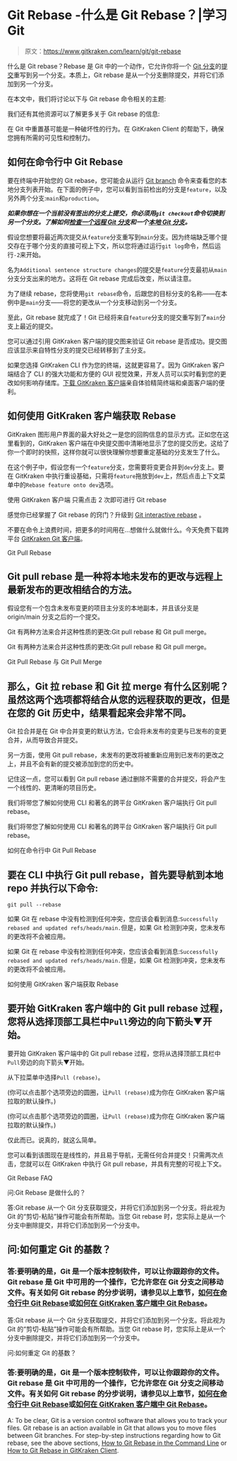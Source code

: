 # Git Rebase -什么是 Git Rebase？|学习 Git

> 原文：<https://www.gitkraken.com/learn/git/git-rebase>

什么是 Git rebase？Rebase 是 Git 中的一个动作，它允许你将一个 [Git 分支](https://www.gitkraken.com/learn/git/branch)的[提交](https://www.gitkraken.com/learn/git/commit)重写到另一个分支。本质上，Git rebase 是从一个分支删除提交，并将它们添加到另一个分支。

在本文中，我们将讨论以下与 Git rebase 命令相关的主题:

我们还有其他资源可以了解更多关于 Git rebase 的信息:

在 Git 中重置基可能是一种破坏性的行为。在 GitKraken Client 的帮助下，确保您拥有所需的可见性和控制力。

## **如何在命令行中** Git Rebase

要在终端中开始您的 Git rebase，您可能会从运行 [Git branch](https://www.gitkraken.com/learn/git/branch) 命令来查看您的本地分支列表开始。在下面的例子中，您可以看到当前检出的分支是`feature`，以及另外两个分支:`main`和`production`。

***如果你想在一个当前没有签出的分支上提交，你必须用`git checkout`命令切换到另一个分支。了解如何[检查一个远程 Git 分支](https://www.gitkraken.com/learn/git/problems/git-checkout-remote-branch)和一个[本地 Git 分支](https://www.gitkraken.com/learn/git/problems/switch-git-branch)。***

假设您想要将最近两次提交从`feature`分支重写到`main`分支。因为终端缺乏哪个提交存在于哪个分支的直接可视上下文，所以您将通过运行`git log`命令，然后运行`-2`来开始。

名为`Additional sentence structure changes`的提交是`feature`分支最初从`main`分支分支出来的地方。这将在 Git rebase 完成后改变，所以请注意。

为了继续 rebase，您将使用`git rebase`命令，后跟您的目标分支的名称——在本例中是`main`分支——将您的更改从一个分支移动到另一个分支。

至此，Git rebase 就完成了！Git 已经将来自`feature`分支的提交重写到了`main`分支上最近的提交。

您可以通过引用 GitKraken 客户端的提交图来验证 Git rebase 是否成功。提交图应该显示来自特性分支的提交已经转移到了主分支。

如果您选择 GitKraken CLI 作为您的终端，这就更容易了。因为 GitKraken 客户端结合了 CLI 的强大功能和方便的 GUI 视觉效果，开发人员可以实时看到您的更改如何影响存储库。[下载 GitKraken 客户端](https://www.gitkraken.com/git-client/try-free)亲自体验精简终端和桌面客户端的便利。

## 如何使用 GitKraken 客户端获取 Rebase

GitKraken 图形用户界面的最大好处之一是您的回购信息的显示方式。正如您在这里看到的，GitKraken 客户端在中央提交图中清晰地显示了您的提交历史。这给了你一个即时的快照，这样你就可以很快理解你想要重定基础的分支发生了什么。

在这个例子中，假设您有一个`feature`分支，您需要将变更合并到`dev`分支上。要在 GitKraken 中执行重设基础，只需将`feature`拖放到`dev`上，然后点击上下文菜单中的`Rebase feature onto dev`选项。

使用 GitKraken 客户端
只需点击 2 次即可进行 Git rebase

感觉你已经掌握了 Git rebase 的窍门？升级到 [Git interactive rebase](https://www.gitkraken.com/learn/git/problems/git-interactive-rebase) 。

不要在命令上浪费时间，把更多的时间用在…想做什么就做什么。今天免费下载跨平台 [GitKraken Git 客户端](https://www.gitkraken.com/git-client)。

Git Pull Rebase

## Git pull rebase 是一种将本地未发布的更改与远程上最新发布的更改相结合的方法。

假设您有一个包含未发布变更的项目主分支的本地副本，并且该分支是 origin/main 分支之后的一个提交。

Git 有两种方法来合并这种性质的更改:Git pull rebase 和 Git pull merge。

Git 有两种方法来合并这种性质的更改:Git pull rebase 和 Git pull merge。

Git Pull Rebase 与 Git Pull Merge

## 那么，Git 拉 rebase 和 Git 拉 merge 有什么区别呢？虽然这两个选项都将结合从您的远程获取的更改，但是在您的 Git 历史中，结果看起来会非常不同。

Git 拉合并是在 Git 中合并变更的默认方法，它会将未发布的变更与已发布的变更合并，从而导致合并提交。

另一方面，使用 Git pull rebase，未发布的更改将被重新应用到已发布的更改之上，并且不会有新的提交被添加到您的历史中。

记住这一点，您可以看到 Git pull rebase 通过删除不需要的合并提交，将会产生一个线性的、更清晰的项目历史。

我们将带您了解如何使用 CLI 和著名的跨平台 GitKraken 客户端执行 Git pull rebase。

我们将带您了解如何使用 CLI 和著名的跨平台 GitKraken 客户端执行 Git pull rebase。

如何在命令行中 Git Pull Rebase

## 要在 CLI 中执行 Git pull rebase，首先要导航到本地 repo 并执行以下命令:

`git pull --rebase`

如果 Git 在 rebase 中没有检测到任何冲突，您应该会看到消息:`Successfully rebased and updated refs/heads/main.`但是，如果 Git 检测到冲突，您未发布的更改将不会被应用。

如果 Git 在 rebase 中没有检测到任何冲突，您应该会看到消息:`Successfully rebased and updated refs/heads/main.`但是，如果 Git 检测到冲突，您未发布的更改将不会被应用。

如何使用 GitKraken 客户端获取 Rebase

## 要开始 GitKraken 客户端中的 Git pull rebase 过程，您将从选择顶部工具栏中`Pull`旁边的向下箭头▼开始。

要开始 GitKraken 客户端中的 Git pull rebase 过程，您将从选择顶部工具栏中`Pull`旁边的向下箭头▼开始。

从下拉菜单中选择`Pull (rebase)`。

(你可以点击那个选项旁边的圆圈，让`Pull (rebase)`成为你在 GitKraken 客户端拉取的默认操作。)

(你可以点击那个选项旁边的圆圈，让`Pull (rebase)`成为你在 GitKraken 客户端拉取的默认操作。)

仅此而已。说真的，就这么简单。

您可以看到该图现在是线性的，并且易于导航，无需任何合并提交！只需两次点击，您就可以在 GitKraken 中执行 Git pull rebase，并具有完整的可视上下文。

Git Rebase FAQ

问:Git Rebase 是做什么的？

答:Git rebase 从一个 Git 分支获取提交，并将它们添加到另一个分支。将此视为 Git 的“剪切-粘贴”操作可能会有所帮助。当您 Git rebase 时，您实际上是从一个分支中删除提交，并将它们添加到另一个分支中。

## 问:如何重定 Git 的基数？

### 答:要明确的是，Git 是一个版本控制软件，可以让你跟踪你的文件。Git rebase 是 Git 中可用的一个操作，它允许您在 Git 分支之间移动文件。有关如何 Git rebase 的分步说明，请参见以上章节，[如何在命令行中 Git Rebase](https://www.gitkraken.com/learn/git/git-rebase#How-to-Git-Rebase-in-the-Command-Line)或[如何在 GitKraken 客户端中 Git Rebase](https://www.gitkraken.com/learn/git/git-rebase#How-to-Git-Rebase-with-GitKraken-Client)。

答:Git rebase 从一个 Git 分支获取提交，并将它们添加到另一个分支。将此视为 Git 的“剪切-粘贴”操作可能会有所帮助。当您 Git rebase 时，您实际上是从一个分支中删除提交，并将它们添加到另一个分支中。

问:如何重定 Git 的基数？

### 答:要明确的是，Git 是一个版本控制软件，可以让你跟踪你的文件。Git rebase 是 Git 中可用的一个操作，它允许您在 Git 分支之间移动文件。有关如何 Git rebase 的分步说明，请参见以上章节，[如何在命令行中 Git Rebase](https://www.gitkraken.com/learn/git/git-rebase#How-to-Git-Rebase-in-the-Command-Line)或[如何在 GitKraken 客户端中 Git Rebase](https://www.gitkraken.com/learn/git/git-rebase#How-to-Git-Rebase-with-GitKraken-Client)。

A: To be clear, Git is a version control software that allows you to track your files. Git rebase is an action available in Git that allows you to move files between Git branches. For step-by-step instructions regarding how to Git rebase, see the above sections, [How to Git Rebase in the Command Line](https://www.gitkraken.com/learn/git/git-rebase#How-to-Git-Rebase-in-the-Command-Line) or [How to Git Rebase in GitKraken Client](https://www.gitkraken.com/learn/git/git-rebase#How-to-Git-Rebase-with-GitKraken-Client).